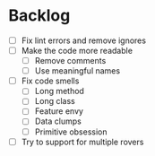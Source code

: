 # Backlog

- [ ] Fix lint errors and remove ignores
- [ ] Make the code more readable
  - [ ] Remove comments
  - [ ] Use meaningful names
- [ ] Fix code smells
  - [ ] Long method
  - [ ] Long class
  - [ ] Feature envy
  - [ ] Data clumps
  - [ ] Primitive obsession
- [ ] Try to support for multiple rovers
